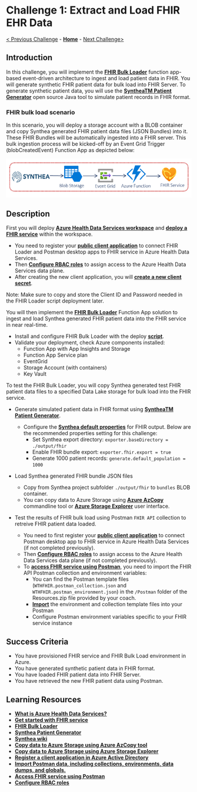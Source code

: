 # Challenge 1: Extract and Load FHIR EHR Data

[< Previous Challenge](./Challenge00.md) - **[Home](../README.md)** - [Next Challenge>](./Challenge02.md)

## Introduction

In this challenge, you will implement the **[FHIR Bulk Loader](https://github.com/microsoft/fhir-loader)** function app-based event-driven architecture to ingest and load patient data in FHIR.  You will generate synthetic FHIR patient data for bulk load into FHIR Server.  To generate synthetic patient data, you will use the **[SyntheaTM Patient Generator](https://github.com/synthetichealth/synthea#syntheatm-patient-generator)** open source Java tool to simulate patient records in FHIR format.  

### FHIR bulk load scenario
In this scenario, you will deploy a storage account with a BLOB container and copy Synthea generated FHIR patient data files (JSON Bundles) into it.  These FHIR Bundles will be automatically ingested into a FHIR server.  This bulk ingestion process will be kicked-off by an Event Grid Trigger (blobCreatedEvent) Function App as depicted below:

<center><img src="../images/challenge01-architecture.png" width="550"></center>

## Description

First you will deploy **[Azure Health Data Services workspace](https://docs.microsoft.com/en-us/azure/healthcare-apis/workspace-overview)** and **[deploy a FHIR service](https://docs.microsoft.com/en-us/azure/healthcare-apis/fhir/fhir-portal-quickstart)** within the workspace.
   - You need to register your **[public client application](https://learn.microsoft.com/en-us/azure/healthcare-apis/register-application)**  to connect FHIR Loader and Postman desktop apps to FHIR service in Azure Health Data Services.
   - Then **[Configure RBAC roles](https://learn.microsoft.com/en-us/azure/healthcare-apis/configure-azure-rbac)**  to assign access to the Azure Health Data Services data plane.
   - After creating the new client application, you will **[create a new client secret](https://learn.microsoft.com/en-us/azure/healthcare-apis/register-application#certificates--secrets)**.
   
   Note: Make sure to copy and store the Client ID and Password needed in the FHIR Loader script deployment later.

You will then implement the **[FHIR Bulk Loader](https://github.com/microsoft/fhir-loader)** Function App solution to ingest and load Synthea generated FHIR patient data into the FHIR service in near real-time.
- Install and configure FHIR Bulk Loader with the deploy **[script](https://github.com/microsoft/fhir-loader/blob/main/scripts/Readme.md#getting-started)**.
- Validate your deployment, check Azure components installed:
   - Function App with App Insights and Storage
   - Function App Service plan
   - EventGrid
   - Storage Account (with containers)
   - Key Vault

To test the FHIR Bulk Loader, you will copy Synthea generated test FHIR patient data files to a specified Data Lake storage for bulk load into the FHIR service.
- Generate simulated patient data in FHIR format using **[SyntheaTM Patient Generator](https://github.com/synthetichealth/synthea#syntheatm-patient-generator)**.
   - Configure the **[Synthea default properties](https://github.com/synthetichealth/synthea#changing-the-default-properties)** for FHIR output.  Below are the recommended properties setting for this challenge:
      - Set Synthea export directory: 
      `exporter.baseDirectory = ./output/fhir`
      - Enable FHIR bundle export: 
      `exporter.fhir.export = true`
      - Generate 1000 patient records: 
      `generate.default_population = 1000`
        
 - Load Synthea generated FHIR bundle JSON files
   - Copy from Synthea project subfolder `./output/fhir` to `bundles` BLOB container.
   - You can copy data to Azure Storage using **[Azure AzCopy](https://docs.microsoft.com/en-us/azure/storage/common/storage-use-azcopy-v10)** commandline tool or **[Azure Storage Explorer](https://docs.microsoft.com/en-us/azure/storage/blobs/storage-quickstart-blobs-storage-explorer#upload-blobs-to-the-container)** user interface.
- Test the results of FHIR bulk load using Postman `FHIR API` collection to retreive FHIR patient data loaded.
   - You need to first register your **[public client application](https://learn.microsoft.com/en-us/azure/healthcare-apis/register-application)**  to connect Postman desktop app to FHIR service in Azure Health Data Services (if not completed previously).
   - Then **[Configure RBAC roles](https://learn.microsoft.com/en-us/azure/healthcare-apis/configure-azure-rbac)**  to assign access to the Azure Health Data Services data plane (if not completed previously).
   - To **[access FHIR service using Postman](https://learn.microsoft.com/en-us/azure/healthcare-apis/fhir/use-postman)**, you need to import the FHIR API Postman collection and environment variables:
      - You can find the Postman template files (`WTHFHIR.postman_collection.json` and `WTHFHIR.postman_environment.json`) in the `/Postman` folder of the Resources.zip file provided by your coach. 
      - **[Import](https://learning.postman.com/docs/getting-started/importing-and-exporting-data/)** the environment and collection template files into your Postman
      - Configure Postman environment variables specific to your FHIR service instance

## Success Criteria

   - You have provisioned FHIR service and FHIR Bulk Load environment in Azure.
   - You have generated synthetic patient data in FHIR format.
   - You have loaded FHIR patient data into FHIR Server.
   - You have retrieved the new FHIR patient data using Postman.

## Learning Resources

- **[What is Azure Health Data Services?](https://docs.microsoft.com/en-us/azure/healthcare-apis/healthcare-apis-overview)**
- **[Get started with FHIR service](https://docs.microsoft.com/en-us/azure/healthcare-apis/fhir/get-started-with-fhir)**
- **[FHIR Bulk Loader](https://github.com/microsoft/fhir-loader)**
- **[Synthea Patient Generator](https://github.com/synthetichealth/synthea#syntheatm-patient-generator)**
- **[Synthea wiki](https://github.com/synthetichealth/synthea/wiki)**
- **[Copy data to Azure Storage using Azure AzCopy tool](https://docs.microsoft.com/en-us/azure/storage/common/storage-use-azcopy-v10)**
- **[Copy data to Azure Storage using Azure Storage Explorer](https://docs.microsoft.com/en-us/azure/storage/blobs/storage-quickstart-blobs-storage-explorer#upload-blobs-to-the-container)** 
- **[Register a client application in Azure Active Directory](https://learn.microsoft.com/en-us/azure/healthcare-apis/register-application)**
- **[Import Postman data, including collections, environments, data dumps, and globals.](https://learning.postman.com/docs/getting-started/importing-and-exporting-data/)**
- **[Access FHIR service using Postman](https://learn.microsoft.com/en-us/azure/healthcare-apis/fhir/use-postman)**
- **[Configure RBAC roles](https://learn.microsoft.com/en-us/azure/healthcare-apis/configure-azure-rbac)**
